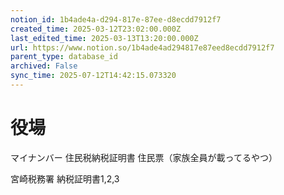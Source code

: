 ```yaml
---
notion_id: 1b4ade4a-d294-817e-87ee-d8ecdd7912f7
created_time: 2025-03-12T23:02:00.000Z
last_edited_time: 2025-03-13T13:20:00.000Z
url: https://www.notion.so/1b4ade4ad294817e87eed8ecdd7912f7
parent_type: database_id
archived: False
sync_time: 2025-07-12T14:42:15.073320
---
```


# 役場

マイナンバー
住民税納税証明書
住民票（家族全員が載ってるやつ）

宮崎税務署
納税証明書1,2,3